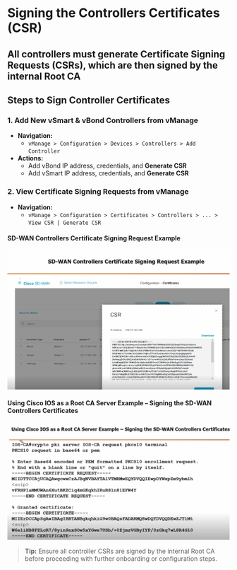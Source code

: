 
# Signing the Controllers Certificates (CSR)

**All controllers must generate Certificate Signing Requests (CSRs), which are then signed by the internal Root CA**
---

## Steps to Sign Controller Certificates

### 1. Add New vSmart & vBond Controllers from vManage
- **Navigation:**
  - `vManage > Configuration > Devices > Controllers > Add Controller`
- **Actions:**
  - Add vBond IP address, credentials, and **Generate CSR**
  - Add vSmart IP address, credentials, and **Generate CSR**

### 2. View Certificate Signing Requests from vManage
- **Navigation:**
  - `vManage > Configuration > Certificates > Controllers > ... > View CSR | Generate CSR`

#### SD-WAN Controllers Certificate Signing Request Example

![SD-WAN Controllers Certificate Signing Request Example](../images/SDWAN_CSR_Example.png)

#### Using Cisco IOS as a Root CA Server Example – Signing the SD-WAN Controllers Certificates

![Using Cisco IOS as a Root CA Server Example](../images/IOS_CA_Signing_Example.png)

> **Tip:** Ensure all controller CSRs are signed by the internal Root CA before proceeding with further onboarding or configuration steps.
